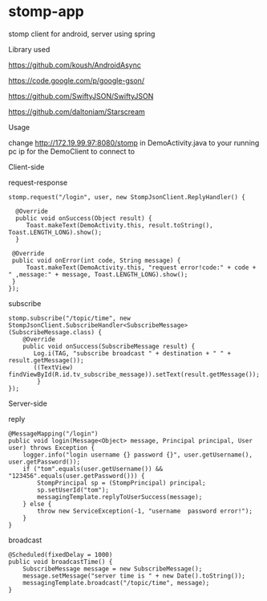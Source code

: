 stomp-app
=========

stomp client for android, server using spring

Library used

https://github.com/koush/AndroidAsync 

https://code.google.com/p/google-gson/ 

https://github.com/SwiftyJSON/SwiftyJSON 

https://github.com/daltoniam/Starscream 

Usage

change http://172.19.99.97:8080/stomp in DemoActivity.java to your running pc ip for the DemoClient to connect to

Client-side  
 
request-response

    stomp.request("/login", user, new StompJsonClient.ReplyHandler() {

      @Override
      public void onSuccess(Object result) {
         Toast.makeText(DemoActivity.this, result.toString(), Toast.LENGTH_LONG).show();
      }

     @Override
     public void onError(int code, String message) {
         Toast.makeText(DemoActivity.this, "request error!code:" + code + " ,message:" + message, Toast.LENGTH_LONG).show();
     }
    });
                
subscribe 

    stomp.subscribe("/topic/time", new StompJsonClient.SubscribeHandler<SubscribeMessage>(SubscribeMessage.class) {
        @Override
        public void onSuccess(SubscribeMessage result) {
           Log.i(TAG, "subscribe broadcast " + destination + " " + result.getMessage());
           ((TextView) findViewById(R.id.tv_subscribe_message)).setText(result.getMessage());
            }
    });
                
Server-side

reply

    @MessageMapping("/login")
    public void login(Message<Object> message, Principal principal, User user) throws Exception {
        logger.info("login username {} password {}", user.getUsername(), user.getPassword());
        if ("tom".equals(user.getUsername()) && "123456".equals(user.getPassword())) {
            StompPrincipal sp = (StompPrincipal) principal;
            sp.setUserId("tom");
            messagingTemplate.replyToUserSuccess(message);
        } else {
            throw new ServiceException(-1, "username  password error!");
        }
    }
    
 broadcast
 
    @Scheduled(fixedDelay = 1000)
    public void broadcastTime() {
        SubscribeMessage message = new SubscribeMessage();
        message.setMessage("server time is " + new Date().toString());
        messagingTemplate.broadcast("/topic/time", message);
    }
